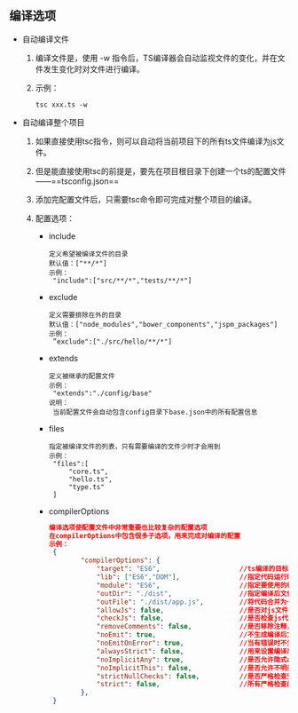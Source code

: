 ## 编译选项

- 自动编译文件

  1. 编译文件是，使用 -w 指令后，TS编译器会自动监视文件的变化，并在文件发生变化时对文件进行编译。

  2. 示例：

     ```shell
     tsc xxx.ts -w
     ```

- 自动编译整个项目

  1. 如果直接使用tsc指令，则可以自动将当前项目下的所有ts文件编译为js文件。

  2. 但是能直接使用tsc的前提是，要先在项目根目录下创建一个ts的配置文件——==tsconfig.json==

  3. 添加完配置文件后，只需要tsc命令即可完成对整个项目的编译。

  4. 配置选项：

     - include

       ```
       定义希望被编译文件的目录
       默认值：["**/*"]
       示例：
       	"include":["src/**/*","tests/**/*"]
       ```

     - exclude

       ```
       定义需要排除在外的目录
       默认值：["node_modules","bower_components","jspm_packages"]
       示例：
       	”exclude":["./src/hello/**/*"]
       ```

     - extends

       ```
       定义被继承的配置文件
       示例：
       	"extends":"./config/base"
       说明：
       	当前配置文件会自动包含config目录下base.json中的所有配置信息
       ```

     - files

       ```
       指定被编译文件的列表，只有需要编译的文件少时才会用到
       示例：
       	"files":[
       		"core.ts",
       		"hello.ts",
       		"type.ts"
       	]
       ```

     - compilerOptions

       ```json
       编译选项使配置文件中非常重要也比较复杂的配置选项
       在compilerOptions中包含很多子选项，用来完成对编译的配置
       示例：
       	{
               "compilerOptions": {
                   "target": "ES6",                    //ts编译的目标版本，默认ES3
                   "lib": ["ES6","DOM"],               //指定代码运行时所包含的库（宿主环境）
                   "module": "ES6",                    //指定要使用的模块化规范
                   "outDir": "./dist",                 //指定编译后文件所在的目录
                   "outFile": "./dist/app.js",         //将代码合并为一个文件
                   "allowJs": false,                   //是否对js文件进行编译，默认是false
                   "checkJs": false,                   //是否检查js代码是否符合代码规范，默认false
                   "removeComments": false,            //是否移除注释，默认false
                   "noEmit": true,                     //不生成编译后文件，默认false
                   "noEmitOnError": true,              //当有错误时不生成编译文件。默认法false
                   "alwaysStrict": false,              //用来设置编译后的文件是否使用严格模式，默认false
                   "noImplicitAny": true,              //是否允许隐式any,默认false
                   "noImplicitThis": false,            //是否允许不明类型的this,默认false
                   "strictNullChecks": false,          //是否严格检查空值
                   "strict": false,                    //所有严格检查的总开关，默认false
               },
       	}
       ```

